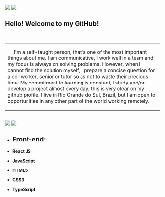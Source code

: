 ![](https://img.shields.io/github/followers/loudias88?logo=github&style=for-the-badge) ![](https://img.shields.io/github/stars/loudias88?logo=github&style=for-the-badge)

## **Hello! Welcome to my GitHub!**

<br>

<table>
  <tbody>
    <tr>
      <td align="left" width="60%">
         <p style="text-indent: 20px;">I'm a self-taught person, that's one of the most important things about me. I am communicative, I work well in a team and my focus is always on solving problems. However, when I cannot find the solution myself, I prepare a concise question for a co-worker, senior or tutor so as not to waste their precious time. My commitment to learning is constant, I study and/or develop a project almost every day, this is very clear on my github profile. I live in Rio Grande do Sul, Brazil, but I am open to opportunities in any other part of the world working remotely.</p>
   </tr>
  </tbody>
</table>

<br>

<a href="mailto: luisheleno.dias@gmail.com" target="_blank">
  <img src="https://img.shields.io/badge/-gmail-red?style=for-the-badge&logo=gmail&logoColor=white">
</a>
 <a href="https://www.linkedin.com/in/luis-heleno-dias-1988-rs/" target="_blank">
  <img src="https://img.shields.io/badge/-linkedin-blue?style=for-the-badge&logo=linkedin&logoColor=white">
</a>

<br>
     
         

  - ## **Front-end:**

   -   **React JS**
   -   **JavaScript**
   -   **HTML5**
   -   **CSS3**
   -   **TypeScript**


<br>




<br>
